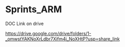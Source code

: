 # Sprints_ARM


DOC Link on drive 

https://drive.google.com/drive/folders/1-_omwstYAKNoXrLdbr7Xifm4i_NoXHtP?usp=share_link
